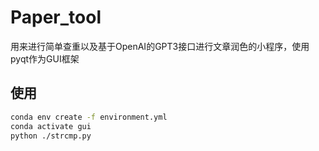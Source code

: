 # Paper_tool
用来进行简单查重以及基于OpenAI的GPT3接口进行文章润色的小程序，使用pyqt作为GUI框架
## 使用
```Bash
conda env create -f environment.yml
conda activate gui
python ./strcmp.py
```
